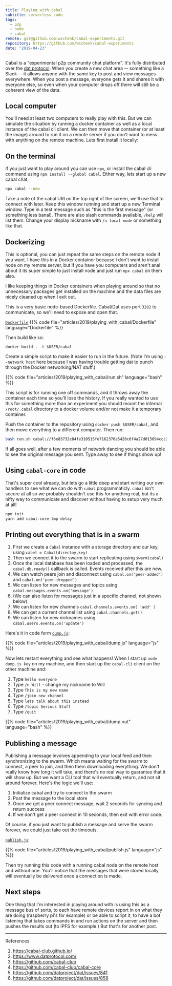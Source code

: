 ```yaml
---
title: Playing with cabal
subtitle: serverless code
tags:
  - p2p
  - node
  - cabal
remote: git@github.com:wschenk/cabal-experiments.git
repository: https://github.com/wschenk/cabal-experiments
date: "2019-04-23"
---
```


Cabal is a "experimental p2p community chat platform".  It's fully distributed over the [dat protocol](https://www.datprotocol.com/).  When you create a new chat area -- something like a Slack -- it allows anyone with the same key to post and view messages everywhere.  When you post a message, everyone gets it and shares it with everyone else, so even when your computer drops off there will still be a coherent view of the data.

## Local computer

You'll need at least two computers to really play with this.  But we can simulate the situation by running a docker container as well as a local instance of the cabal cli client.  We can then move that container (or at least the image) around to run it on a remote server if you don't want to mess with anything on the remote machine.  Lets first install it locally:

## On the terminal

If you just want to play around you can use `npx`, or install the cabal cli command using `npm install --global cabal`.  Either way, lets start up a new cabal chat.

```bash
npx cabal --new
```

Take a note of the cabal URI on the top right of the screen, we'll use that to connect with later.  Keep this window running and start up a new Terminal window.  Type in a test message such as "this is the first message" (or something less banal).  There are also slash commands available, `/help` will list them.  Change your display nickname with `/n local node` or something like that.

## Dockerizing

This is optional, you can just repeat the same steps on the remote node if you want.  I have this in a Docker container because I don't want to install node on my remote server, but if you have you computers and aren't anal about it its super simple to just install node and just run `npx cabal` on them also.

I like keeping things in Docker containers when playing around so that no unnecessary packages get installed on the machine and the data files are nicely cleaned up when I exit out.

This is a very basic node-based Dockerfile.  Cabal/Dat uses port `3282` to communicate, so we'll need to expose and open that.

[`Dockerfile`](Dockerfile)
{{% code file="articles/2019/playing_with_cabal/Dockerfile" language="Dockerfile" %}}

Then build like so:

```
docker build . -t $USER/cabal
```

Create a simple script to make it easier to run in the future.  (Note I'm using `--network host` here because I was having trouble getting dat to punch through the Docker networking/NAT stuff.)

{{% code file="articles/2019/playing_with_cabal/run.sh" language="bash" %}}

This script is for running one off commands, and it throws away the container each time so you'll lose the history.  If you really wanted to use this for something more than an experiment you should mount the internal `/root/.cabal` directory to a docker volume and/or not make it a temporary container.

Push the container to the repository using `docker push $USER/cabal`, and then move everything to a different computer.  Then run:

```bash
bash run.sh cabal://f6e83732c84fe310515fe7162376e5420c6f4a27d015094ccc22be658b62d3c8
```

If all goes well, after a few moments of network dancing you should be able to see the original message you sent.  Type away to see if things show up!

## Using `cabal-core` in code

That's super cool already, but lets go a little deep and start writing our own handlers to see what we can do with `cabal` programmaticly.  `cabal` isn't secure at all so we probably shouldn't use this for anything real, but its a nifty way to communicate and discover without having to setup very much at all!

```bash
npm init
yarn add cabal-core tmp delay
```

## Printing out everything that is in a swarm

1. First we create a `Cabal` instance with a storage directory and our key, using `cabel = Cabal(directoy,key)`
2. Then we connect it to the swarm to start replicating using `swarm(cabal)`
3. Once the local database has been loaded and processed, the `cabal.db.ready()` callback is called.  Events received after this are new.
4. We can watch peers join and disconnect using `cabal.on('peer-added')` and `cabal.on('peer-dropped')`
5. We can listen for new messages and topics using `cabal.messages.events.on('message')`
6. (We can also listen for messages just in a specific channel, not shown below)
7. We can listen for new channels `cabal.channels.events.on( 'add' )`
8. We can get a current channel list using `cabal.channels.get()`
9. We can listen for new nicknames using `cabal.users.events.on('update')`

Here's it in code form [`dump.js`](read.js):

{{% code file="articles/2019/playing_with_cabal/dump.js" language="js" %}}

Now lets restart everything and see what happens!  When I start up `node dump.js key` on my machine, and then start up the `cabal-cli` client on the other machine and:

1. Type `hello everyone`
2. Type `/n Will` - change my nickname to Will
3. Type `This is my new name`
4. Type `/join new channel`
5. Type `lets talk about this instead`
6. Type `/topic Serious Stuff`
7. Type `/quit`

{{% code file="articles/2019/playing_with_cabal/dump.out" language="bash" %}}

## Publishing a message

Publishing a message involves appending to your local feed and then synchronizing to the swarm.  Which means waiting for the swarm to connect, a peer to join, and then them downloading everything.  We don't really know how long it will take, and there's no real way to guarantee that it will show up.  But we want a CLI tool that will eventually return, and not sit around forever.  Here's the logic we'll use:

1. Initialize cabal and try to connect to the swarm
2. Post the message to the local store
3. Once we get a peer connect message, wait 2 seconds for syncing and return success
4. If we don't get a peer connect in 10 seconds, then exit with error code.

Of course, if you just want to publish a message and serve the swarm forever, we could just take out the timeouts.

[`publish.js`](publish.js):

{{% code file="articles/2019/playing_with_cabal/publish.js" language="js" %}}

Then try running this code with a running cabal node on the remote host and without one.  You'll notice that the messages that were stored locally will eventually be delivered once a connection is made.

## Next steps

One thing that I'm interested in playing around with is using this as a message bus of sorts, to each have remote devices report in on what they are doing (raspberry pi's for example) or be able to script it, to have a bot listening that takes commands in and run actions on the server and then pushes the results out (to IPFS for example.)  But that's for another post.

---

References

1. https://cabal-club.github.io/
1. https://www.datprotocol.com/
1. https://github.com/cabal-club
1. https://github.com/cabal-club/cabal-core
1. https://github.com/datproject/dat/issues/841
1. https://github.com/datproject/dat/issues/858

